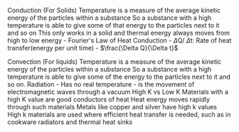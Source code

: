 Conduction (For Solids)
	Temperature is a measure of the average kinetic energy of the particles within a substance
	So a substance with a high temperature is able to give some of that energy to the particles next to it and so on
	This only works in a solid and thermal energy always moves from high to low energy
	- Fourier's Law of Heat Conduction
	- $\Delta$Q/ $\Delta$t: Rate of heat transfer(energy per unit time)
	- $\frac{\Delta Q}{\Delta t}$
	
Convection (For liquids)
	Temperature is a measure of the average kinetic energy of the particles within a substance
	So a substance with a high temperature is able to give some of the energy to the particles next to it and so on.
Radiation 
	- Has no real temperature
	- is the movement of electromagnetic waves through a vacuum
High K vs Low K
	Materials with a high K value are good conductors of heat 
	Heat energy moves rapidly through such materials
	Metals like copper and silver have high k values
	High k materials are used where efficient heat transfer is needed, such as in cookware radiators and thermal heat sinks
	